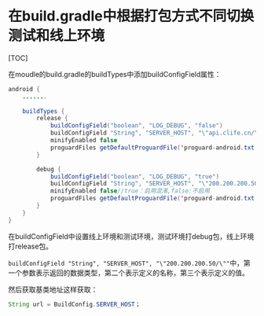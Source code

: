 # 在build.gradle中根据打包方式不同切换测试和线上环境

[TOC]

在moudle的build.gradle的buildTypes中添加buildConfigField属性：

~~~~JAVA
android {
    .......
        
    buildTypes {
        release {
            buildConfigField("boolean", "LOG_DEBUG", "false")
            buildConfigField "String", "SERVER_HOST", "\"api.clife.cn/\""
            minifyEnabled false
            proguardFiles getDefaultProguardFile('proguard-android.txt'), 'proguard-rules.pro'
        }

        debug {
            buildConfigField("boolean", "LOG_DEBUG", "true")
            buildConfigField "String", "SERVER_HOST", "\"200.200.200.50/\""
            minifyEnabled false//true：启用混淆,false:不启用
            proguardFiles getDefaultProguardFile('proguard-android.txt'), 'proguard-rules.pro'
        }
    }
}
~~~~

在buildConfigField中设置线上环境和测试环境，测试环境打debug包，线上环境打release包。

`buildConfigField "String", "SERVER_HOST", "\"200.200.200.50/\""`中，第一个参数表示返回的数据类型，第二个表示定义的名称，第三个表示定义的值。

然后获取基类地址这样获取：

~~~~java
String url = BuildConfig.SERVER_HOST；
~~~~

